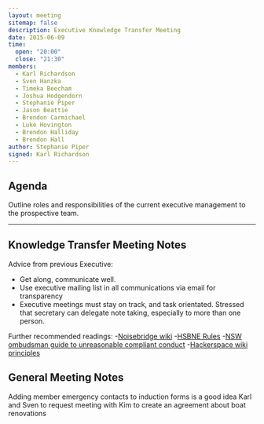 ```yaml
---
layout: meeting
sitemap: false
description: Executive Knowledge Transfer Meeting
date: 2015-06-09
time:
  open: "20:00"
  close: "21:30"
members:
  - Karl Richardson
  - Sven Hanzka
  - Timeka Beecham
  - Joshua Hodgendorn
  - Stephanie Piper
  - Jason Beattie
  - Brendon Carmichael
  - Luke Hovington
  - Brendon Halliday
  - Brendon Hall
author: Stephanie Piper
signed: Karl Richardson
---
```


## Agenda

Outline roles and responsibilities of the current executive management to the prospective team. 

---

## Knowledge Transfer Meeting Notes

Advice from previous Executive:
- Get along, communicate well.
- Use executive mailing list in all communications via email for transparency 
- Executive meetings must stay on track, and task orientated.  Stressed that secretary can delegate note taking, especially to more than one person. 

Further recommended readings: 
-[Noisebridge wiki](https://www.noisebridge.net/)
-[HSBNE Rules](https://www.hsbne.org/admin)
-[NSW ombudsman guide to unreasonable compliant conduct](https://docs.google.com/viewer?url=https%3A%2F%2Fwww.ombo.nsw.gov.au%2F__data%2Fassets%2Fpdf_file%2F0004%2F3568%2FGL_Unreasonable-Complainant-Conduct-Manual-2012_LR.pdf)
-[Hackerspace wiki principles](https://wiki.hackerspaces.org/Documentation) 

## General Meeting Notes

Adding member emergency contacts to induction forms is a good idea
Karl and Sven to request meeting with Kim to create an agreement about boat renovations

